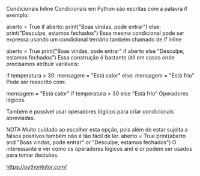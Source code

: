 Condicionais Inline
Condicionais em Python são escritas com a palavra if exemplo:

aberto = True
if aberto:
    print("Boas vindas, pode entrar")
else:
    print("Desculpe, estamos fechados")
Essa mesma condicional pode ser expressa usando um condicional ternário também chamado de if inline

aberto = True
print("Boas vindas, pode entrar" if aberto else "Desculpe, estamos fechados")
Essa construção é bastante útil em casos onde precisamos atribuir variáveis:

if temperatura > 30:
    mensagem = "Está calor"
else:
    mensagem = "Está frio"
Pode ser reescrito com:

mensagem = "Está calor" if temperatura > 30 else "Está frio"
Operadores lógicos.

Também é possível usar operadores lógicos para criar condicionais abreviadas.

NOTA Muito cuidado ao escolher esta opção, pois além de estar sujeita a falsos positivos também não é tão fácil de ler.
aberto = True
print(aberto and "Boas vindas, pode entrar" or "Desculpe, estamos fechados")
O interessante é ver como os operadores lógicos and e or podem ser usados para tomar decisões.



https://pythontutor.com/